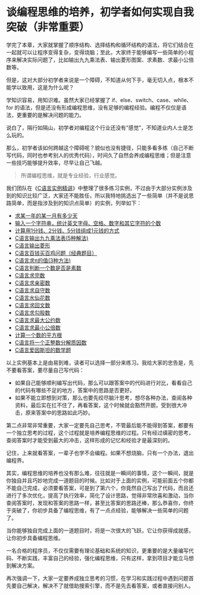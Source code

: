 # 谈编程思维的培养，初学者如何实现自我突破（非常重要）

学完了本章，大家就掌握了顺序结构、选择结构和循环结构的语法，将它们结合在一起就可以让程序变得复杂，变得烧脑；至此，大家终于能够编写一些简单的小程序来解决实际问题了，比如输出九九乘法表、输出菱形图案、求素数、求最小公倍数等。

但是，这对大部分初学者来说是一个障碍，不知道从何下手，毫无切入点，根本不能学以致用，这是为什么呢？

学知识容易，用知识难。虽然大家已经掌握了 if、else、switch、case、while、for 的语法，但是还没有形成编程思维，没有足够的编程经验。编程不仅仅是语法，更重要的是解决问题的能力。

说白了，隔行如隔山，初学者对编程这个行业还没有“感觉”，不知道业内人士是怎么玩的。

那么，初学者该如何跨越这个障碍呢？貌似也没有捷径，只能多看多练（自己不断写代码，同时也参考别人的优秀代码），时间久了自然会养成编程思维；但是注意一些技巧能够提升效率，尽早让自己飞越。

> 所谓编程思维，就是专业经验，行业感觉。

我们团队在《[C语言实例精讲](http://c.biancheng.net/cpp/u/yuanma/)》中整理了很多练习实例，不过由于大部分实例涉及到的知识比较广泛，大家还不能胜任，所以我特地挑选出了一些简单（并不是说思路简单，而是指涉及到的知识点简单）的实例，列举如下：

- [求某一年的某一月有多少天](http://c.biancheng.net/cpp/html/2814.html)
- [输入一个字符串，统计英文字母、空格、数字和其它字符的个数](http://c.biancheng.net/cpp/html/2819.html)
- [计算用1分钱、2分钱、5分钱组成1元钱的方式](http://c.biancheng.net/cpp/html/2801.html)
- [C语言输出九九乘法表(5种解法)](http://c.biancheng.net/cpp/html/2808.html)
- [C语言输出菱形](http://c.biancheng.net/cpp/html/2820.html)
- [C语言百钱买百鸡问题（经典题目）](http://c.biancheng.net/cpp/html/698.html)
- [C语言求π的值(3种方法)](http://c.biancheng.net/cpp/html/2813.html)
- [C语言判断一个数是否是素数](http://c.biancheng.net/cpp/html/2547.html)
- [C语言求完数](http://c.biancheng.net/cpp/html/3324.html)
- [C语言求亲密数](http://c.biancheng.net/cpp/html/3325.html)
- [C语言求自守数](http://c.biancheng.net/cpp/html/3326.html)
- [C语言水仙花数](http://c.biancheng.net/cpp/html/3327.html)
- [C语言求回文数](http://c.biancheng.net/cpp/html/3329.html)
- [C语言求勾股数](http://c.biancheng.net/cpp/html/3332.html)
- [C语言求最大公约数](http://c.biancheng.net/cpp/html/3334.html)
- [C语言求最小公倍数](http://c.biancheng.net/cpp/html/3335.html)
- [计算一个数的平方根](http://c.biancheng.net/cpp/html/2791.html)
- [C语言将一个正整数分解质因数](http://c.biancheng.net/cpp/html/2818.html)
- [C语言爱因斯坦的数学题](http://c.biancheng.net/cpp/html/3319.html)


以上实例基本上是由易到难，读者可以选择一部分来练习。我给大家的忠告是，先不要看答案，要尽量自己写代码：

- 如果自己能够顺利编写出代码，那么可以跟答案中的代码进行对比，看看自己的代码有哪些不足的地方，答案中的思路是否更好。
- 如果不能立即想到对策，那么也要先绞尽脑汁思考，想尽各种办法，查阅各种资料，最后实在扛不住了，再看答案，这个时候就会豁然开朗，受到很大冲击，原来答案中的思路如此巧妙。


第二点非常非常重要，大家一定要先自己思考，不管最后能不能得到答案，都要有一个独立思考的过程，这个过程就是培养编程思维的过程。只有经过缜密的思考，查阅答案时才能受到最大的冲击，这样形成的记忆和经验才是最深刻的。

记住，上来就看答案，一辈子也学不会编程。如果不想烧脑，只有一个办法，退出编程界。

其实，编程思维的培养也没有那么难，往往就是一瞬间的事情，这个一瞬间，就是你独自并且巧妙地完成一道题目的时候。比如对于上面的实例，可能前面五个你都不能自己完成，必须要看答案，可是到了第六个，你竟然自己写出了代码，而且还进行了多次优化，提高了执行效率，简化了设计思路，觉得非常欣喜和激动，当你查阅答案时，发现和答案的思路一样，甚至比答案的思路还棒，那么恭喜你，你终于突破了，你初步具备了编程思维，有了一点点经验，能够解决一些简单的问题了。

当你能够独自完成上面的一道题目时，将是一次很大的飞跃，它让你获得成就感，让你初步具备编程思维。

一名合格的程序员，不仅仅需要有理论基础和系统的知识，更重要的是大量编写代码、不断实践，丰富自己的经验，强化编程思维，只有这样，拿到项目才能立马想到解决方案。

再次强调一下，大家一定要养成独立思考的习惯，在学习和实践过程中遇到问题首先要自己解决，解决不了就借助搜索引擎，而不是先去看答案，或者直接问别人。